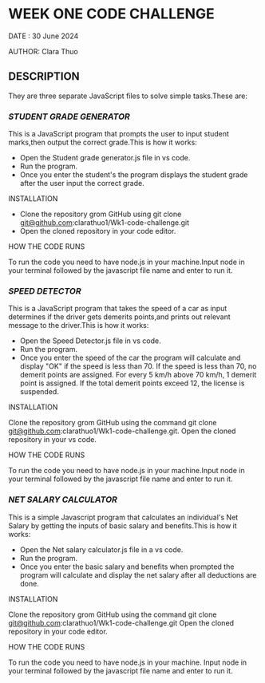 # WEEK ONE CODE CHALLENGE

DATE : 30 June 2024

AUTHOR: Clara Thuo

## DESCRIPTION
They are three separate JavaScript files to solve simple tasks.These are:

### *STUDENT GRADE GENERATOR*
This is a JavaScript program that prompts the user to input student marks,then output the correct grade.This is how it works:

- Open the Student grade generator.js file in vs code.
- Run the program.
 - Once you enter the student's the program displays the student grade after the user input the correct grade.

INSTALLATION 

- Clone the repository grom GitHub using git clone git@github.com:clarathuo1/Wk1-code-challenge.git
- Open the cloned repository in your code editor.

HOW THE CODE RUNS

To run the code you need to have node.js in your machine.Input node in your terminal followed by the javascript file name and enter to run it.


### *SPEED DETECTOR*

This is a JavaScript program that takes the speed of a car as input determines if the driver gets demerits points,and prints out relevant message to the driver.This is how it works:

- Open the Speed Detector.js file in vs code.
- Run the program.
- Once you enter the speed of the car the program will calculate and display "OK" if the speed is less than 70. If the speed is less than 70, no demerit points are assigned. For every 5 km/h above 70 km/h, 1 demerit point is assigned. If the total demerit points exceed 12, the license is suspended.

INSTALLATION

Clone the repository grom GitHub using the command git clone git@github.com:clarathuo1/Wk1-code-challenge.git.
Open the cloned repository in your vs code.

HOW THE CODE RUNS

To run the code you need to have node.js in your machine.Input node in your terminal followed by the javascript file name and enter to run it.


### *NET SALARY CALCULATOR*

This is a simple Javascript program that calculates an individual's Net Salary by getting the inputs of basic salary and benefits.This is how it works:

- Open the Net salary calculator.js file in a vs code.
- Run the program.
- Once you enter the basic salary and benefits when prompted the program will calculate and display the net salary after all deductions are done.

INSTALLATION

Clone the repository grom GitHub using the command git clone git@github.com:clarathuo1/Wk1-code-challenge.git
Open the cloned repository in your code editor.

HOW THE CODE RUNS

To run the code you need to have node.js in your machine. Input node in your terminal followed by the javascript file name and enter to run it.

